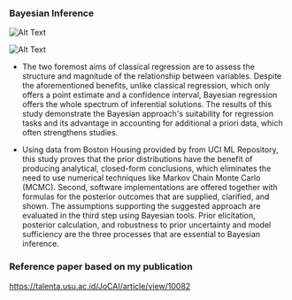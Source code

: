 ### Bayesian Inference

![Alt Text](https://rviews.rstudio.com/post/2018-04-11-Rickert-Greta_files/mod.png)

![Alt Text](https://rviews.rstudio.com/post/2018-04-11-on-first-meeting-greta_files/figure-html/unnamed-chunk-9-1.png)

- The two foremost aims of classical regression are to assess the structure and magnitude of the relationship between variables. Despite the aforementioned benefits, unlike classical regression, which only offers a point estimate and a confidence interval, Bayesian regression offers the whole spectrum of inferential solutions. The results of this study demonstrate the Bayesian approach's suitability for regression tasks and its advantage in accounting for additional a priori data, which often strengthens studies. 

- Using data from Boston Housing provided by from UCI ML Repository, this study proves that the prior distributions have the benefit of producing analytical, closed-form conclusions, which eliminates the need to use numerical techniques like Markov Chain Monte Carlo (MCMC). Second, software implementations are offered together with formulas for the posterior outcomes that are supplied, clarified, and shown. The assumptions supporting the suggested approach are evaluated in the third step using Bayesian tools. Prior elicitation, posterior calculation, and robustness to prior uncertainty and model sufficiency are the three processes that are essential to Bayesian inference.

### Reference paper based on my publication
https://talenta.usu.ac.id/JoCAI/article/view/10082
